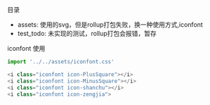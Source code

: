 目录
- assets: 使用的svg，但是rollup打包失败，换一种使用方式,iconfont
- test_todo: 未实现的测试，rollup打包会报错，暂存


iconfont 使用
```js
import '../../assets/iconfont.css'

<i class="iconfont icon-PlusSquare"></i>
<i class="iconfont icon-MinusSquare"></i>
<i class="iconfont icon-shanchu"></i>
<i class="iconfont icon-zengjia">
```
